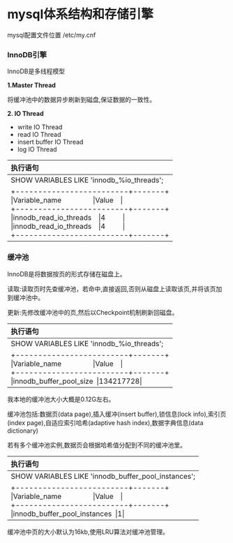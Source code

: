 # mysql体系结构和存储引擎

mysql配置文件位置 /etc/my.cnf

### **InnoDB引擎**

InnoDB是多线程模型

**1.Master Thread**

将缓冲池中的数据异步刷新到磁盘,保证数据的一致性。

**2. IO Thread**

- write IO Thread
- read IO Thread
- insert buffer IO Thread
- log IO Thread

执行语句|
:--|
SHOW VARIABLES LIKE 'innodb_%io_threads';|
+-------------------------+-------+<br>\|Variable_name&ensp;&ensp;&ensp;&ensp;&ensp;&ensp;&ensp;&ensp;&ensp;\|Value&ensp;&ensp;\|<br>+-------------------------+-------+<br>\|innodb_read_io_threads&ensp;&ensp;\|4&ensp;&ensp;&ensp;&ensp;&ensp;\|<br>\|innodb_read_io_threads&ensp;&ensp;\|4&ensp;&ensp;&ensp;&ensp;&ensp;\|<br>+-------------------------+-------+<br>|

### 缓冲池

InnoDB是将数据按页的形式存储在磁盘上。

读取:读取页时先查缓冲池，若命中,直接返回,否则从磁盘上读取该页,并将该页加到缓冲池中。

更新:先修改缓冲池中的页,然后以Checkpoint机制刷新回磁盘。

 执行语句|
:--|
SHOW VARIABLES LIKE 'innodb_%io_threads';|
+-------------------------+-------+<br>\|Variable_name&ensp;&ensp;&ensp;&ensp;&ensp;&ensp;&ensp;&ensp;&ensp;\|Value&ensp;&ensp;\|<br>+-------------------------+-------+<br>\|innodb_buffer_pool_size&ensp;\|134217728\||

我本地的缓冲池大小大概是0.12G左右。

缓冲池包括:数据页(data page),插入缓冲(insert buffer),锁信息(lock info),索引页(index page),自适应索引哈希(adaptive hash index),数据字典信息(data dictionary)

若有多个缓冲池实例,数据页会根据哈希值分配到不同的缓冲池里。

 执行语句|
:--|
SHOW VARIABLES LIKE 'innodb_buffer_pool_instances';|
+-------------------------+-------+<br>\|Variable_name&ensp;&ensp;&ensp;&ensp;&ensp;&ensp;&ensp;&ensp;&ensp;\|Value&ensp;&ensp;\|<br>+-------------------------+-------+<br>\|innodb_buffer_pool_instances&ensp;\|1\||

缓冲池中页的大小默认为16kb,使用LRU算法对缓冲池管理。